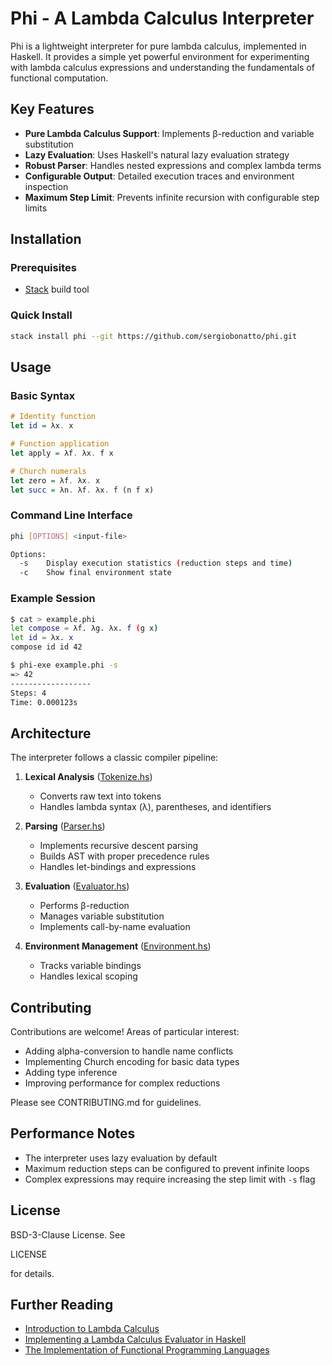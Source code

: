 # Phi - A Lambda Calculus Interpreter

Phi is a lightweight interpreter for pure lambda calculus, implemented in Haskell. It provides a simple yet powerful environment for experimenting with lambda calculus expressions and understanding the fundamentals of functional computation.

## Key Features

- **Pure Lambda Calculus Support**: Implements β-reduction and variable substitution
- **Lazy Evaluation**: Uses Haskell's natural lazy evaluation strategy
- **Robust Parser**: Handles nested expressions and complex lambda terms
- **Configurable Output**: Detailed execution traces and environment inspection
- **Maximum Step Limit**: Prevents infinite recursion with configurable step limits

## Installation

### Prerequisites

- [Stack](https://docs.haskellstack.org/en/stable/README/) build tool

### Quick Install

```sh
stack install phi --git https://github.com/sergiobonatto/phi.git
```

## Usage

### Basic Syntax

```haskell
# Identity function
let id = λx. x

# Function application
let apply = λf. λx. f x

# Church numerals
let zero = λf. λx. x
let succ = λn. λf. λx. f (n f x)
```

### Command Line Interface

```sh
phi [OPTIONS] <input-file>

Options:
  -s    Display execution statistics (reduction steps and time)
  -c    Show final environment state
```

### Example Session

```sh
$ cat > example.phi
let compose = λf. λg. λx. f (g x)
let id = λx. x
compose id id 42

$ phi-exe example.phi -s
=> 42
------------------
Steps: 4
Time: 0.000123s
```

## Architecture

The interpreter follows a classic compiler pipeline:

1. **Lexical Analysis** ([Tokenize.hs](src/Tokenize.hs))
   - Converts raw text into tokens
   - Handles lambda syntax (λ), parentheses, and identifiers

2. **Parsing** ([Parser.hs](src/Parser.hs))
   - Implements recursive descent parsing
   - Builds AST with proper precedence rules
   - Handles let-bindings and expressions

3. **Evaluation** ([Evaluator.hs](src/Evaluator.hs))
   - Performs β-reduction
   - Manages variable substitution
   - Implements call-by-name evaluation

4. **Environment Management** ([Environment.hs](src/Environment.hs))
   - Tracks variable bindings
   - Handles lexical scoping

## Contributing

Contributions are welcome! Areas of particular interest:

- Adding alpha-conversion to handle name conflicts
- Implementing Church encoding for basic data types
- Adding type inference
- Improving performance for complex reductions

Please see CONTRIBUTING.md for guidelines.

## Performance Notes

- The interpreter uses lazy evaluation by default
- Maximum reduction steps can be configured to prevent infinite loops
- Complex expressions may require increasing the step limit with `-s` flag

## License

BSD-3-Clause License. See

LICENSE

 for details.

## Further Reading

- [Introduction to Lambda Calculus](https://www.cs.cornell.edu/courses/cs3110/2008fa/lecturenotes/L02-lambda-calculus.pdf)
- [Implementing a Lambda Calculus Evaluator in Haskell](https://stackoverflow.com/questions/tagged/lambda-calculus+haskell)
- [The Implementation of Functional Programming Languages](https://www.microsoft.com/en-us/research/publication/the-implementation-of-functional-programming-languages/)
